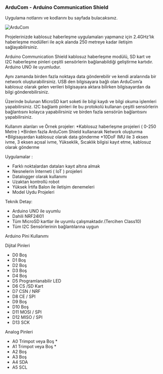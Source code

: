 ### ArduCom - Arduino Communication Shield

Uygulama notlarını ve kodlarını bu sayfada bulacaksınız. 


![ArduCom](http://www.hosttc.com/upload/arducom_pinout.png)


Projelerinizde kablosuz haberleşme uygulamaları yapmanız için 2.4GHz’lık haberleşme modülleri ile açık alanda 250 metreye kadar iletişim sağlayabilirsiniz.

Arduino Communication Shield kablosuz haberleşme modülü, SD kart ve I2C haberleşme pinleri çeşitli sensörlerin bağlanabildiği geliştirme kartıdır. Arduino UNO ile uyumludur.

Aynı zamanda birden fazla noktaya data gönderebilir ve kendi aralarında bir network oluşturabilirsiniz. USB den bilgisayara bağlı olan ArduCom’a kablosuz olarak gelen verileri bilgisayara aktara bilirken bilgisayardan da bilgi gönderebilirsiniz.

Üzerinde bulunan MicroSD kart soketi ile bilgi kaydı ve bilgi okuma işlemleri yapabilirsiniz. I2C bağlantı pinleri ile bu protokolü kullanan çeşitli sensörlerin bağlantısını kolayca yapabilirsiniz ve birden fazla sensörün bağlantısını yapabilirsiniz.

Kullanım alanları ve Örnek projeler: *Kablosuz haberleşme projeleri ( 0-250 Metre ) *Birden fazla ArduCom Shield kullanarak Network oluşturma *Bilgisayardan kablosuz olarak data gönderme *10DoF IMU ile 3 eksen ivme, 3 eksen açısal ivme, Yükseklik, Sıcaklık bilgisi kayıt etme, kablosuz olarak gönderme

Uygulamalar : 

* Farklı noktalardan dataları kayıt altına almak
* Nesnelerin İnterneti ( IoT ) projeleri
* Datalogger olarak kullanımı
* Uzaktan kontrollü robot
* Yüksek İrtifa Balon ile iletişim denemeleri
* Model Uydu Projeleri

Teknik Detay:

* Arduino UNO ile uyumlu
* Dahili NRF24l01
* Tüm MicroSD kartlar ile uyumlu çalışmaktadır.(Tercihen Class10)
* Tüm I2C Sensörlerinin bağlantılarına uygun


Arduino Pini	Kullanımı

Dijital Pinleri
* D0	Boş
* D1	Boş
* D2	Boş
* D3	Boş
* D4	Boş
* D5	Programlanabilir LED
* D6	CS /SD Kart
* D7	CSN / NRF
* D8	CE / SPI
* D9	Boş
* D10	Boş
* D11	MOSI / SPI
* D12	MISO / SPI
* D13	SCK

Analog Pinleri
* A0	Trimpot veya Boş *
* A1	Trimpot veya Boş *
* A2	Boş
* A3	Boş
* A4	SDA
* A5	SCL
